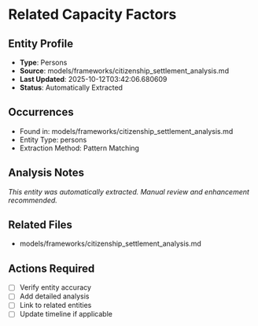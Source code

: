 # Related Capacity Factors

## Entity Profile
- **Type**: Persons
- **Source**: models/frameworks/citizenship_settlement_analysis.md
- **Last Updated**: 2025-10-12T03:42:06.680609
- **Status**: Automatically Extracted

## Occurrences
- Found in: models/frameworks/citizenship_settlement_analysis.md
- Entity Type: persons
- Extraction Method: Pattern Matching

## Analysis Notes
*This entity was automatically extracted. Manual review and enhancement recommended.*

## Related Files
- models/frameworks/citizenship_settlement_analysis.md

## Actions Required
- [ ] Verify entity accuracy
- [ ] Add detailed analysis
- [ ] Link to related entities
- [ ] Update timeline if applicable
